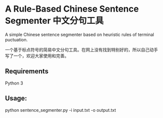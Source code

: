 # A Rule-Based Chinese Sentence Segmenter 中文分句工具

 A simple Chinese sentence segmenter based on heuristic rules of terminal puctuation. 
 
 一个基于标点符号的简易中文分句工具。在网上没有找到特别好的，所以自己动手写了一个，欢迎大家使用和完善。
 
 ## Requirements
 
 Python 3

## Usage:

python sentence_segmenter.py -i input.txt -o output.txt
